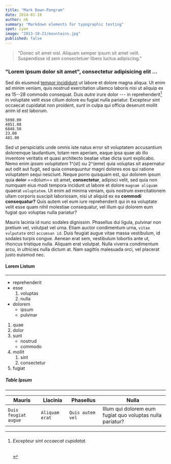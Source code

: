 ```yaml
---
title: "Mark Down-Pangram"
date: 2014-01-18
author: nk
summary: "Markdown elements for typographic testing"
spot: cyan
image: "2013-10-21/mountains.jpg"
published: false
---
```

> "Donec sit amet nisl. Aliquam semper ipsum sit amet velit. Suspendisse id sem consectetuer libero luctus adipiscing."

### "Lorem ipsum dolor sit amet", consectetur adipisicing elit ...

Sed do eiusmod [tempor incididunt](/..) ut labore et dolore magna aliqua. Ut enim ad minim veniam, quis nostrud exercitation ullamco laboris nisi ut aliquip ex ea 15--28 commodo consequat. Duis *autre* irure dolor --- in reprehenderit[^1] in voluptate velit esse cillum dolore eu fugiat nulla pariatur. Excepteur sint occaecat cupidatat non proident, sunt in culpa qui officia deserunt mollit anim id est laborum.

~~~
5698.00
4851.88
6848.50
23.00
481.00
~~~

Sed ut perspiciatis unde omnis iste natus error sit voluptatem accusantium doloremque laudantium, totam rem aperiam, eaque ipsa quae ab illo inventore veritatis et quasi architecto beatae vitae dicta sunt explicabo. Nemo enim _ipsam voluptatem_ 1^(st) ou 2^(eme) quia voluptas sit aspernatur aut odit aut fugit, sed quia consequuntur magni dolores eos qui ratione voluptatem sequi nesciunt. Neque porro quisquam est, qui dolorem ipsum quia ~~dolor~~ ==dolum== sit amet, **consectetur**, adipisci velit, sed quia non numquam eius modi tempora incidunt ut labore et dolore `magnam aliquam` quaerat `voluptatem`. Ut enim ad minima veniam, quis nostrum exercitationem ullam corporis suscipit laboriosam, nisi ut aliquid ex ea __commodi consequatur?__ Quis autem vel eum iure reprehenderit qui in ea voluptate velit esse quam nihil molestiae consequatur, vel illum qui dolorem eum fugiat quo voluptas nulla pariatur?

Mauris lacinia id nunc sodales dignissim. Phasellus dui ligula, pulvinar non pretium vel, volutpat vel urna. Etiam auctor condimentum urna, `vitae vulputate` orci `accumsan id`. Duis feugiat augue vitae massa vestibulum, id sodales turpis congue. Aenean erat sem, vestibulum lobortis ante ut, rhoncus tristique nulla. Aliquam erat volutpat. Nulla viverra condimentum arcu, in ultricies nulla dictum at. Nam sagittis malesuada orci, vel placerat justo euismod nec.


#### Lorem Listum
---

*   reprehenderit
*   esse
	1. voluptas
	2. nulla
*   dolorem
	-  ipsum
	-  pulvinar

1.  quae
5.  dolor
2.  sunt
	- nostrud
	- commodo
3.  mollit
	1.  sint
	2.  consectetur
4.  fugiat

##### Table Ipsum
---

| Mauris | Llacinia | Phasellus | Nulla |
| --- | --- | --- | --- |
| `Duis feugiat augue` | `Aliquam erat` | `Quis autem vel` | Illum qui dolorem eum fugiat quo voluptas nulla pariatur? |

[^1]: ###### Excepteur sint occaecat cupidatat.

